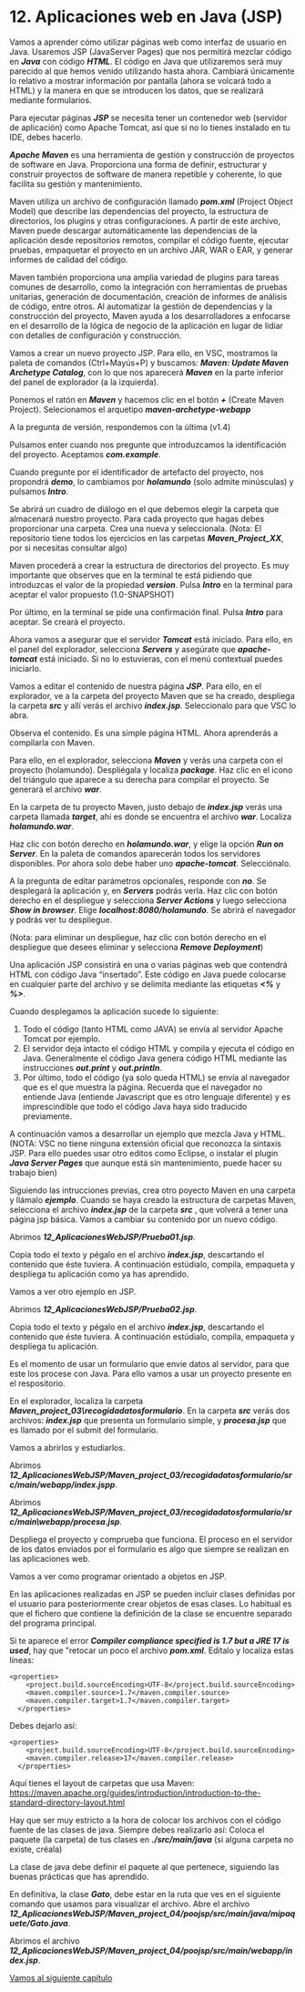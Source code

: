 # 12. Aplicaciones web en Java (JSP)

Vamos a aprender cómo utilizar páginas web como interfaz de usuario en Java. Usaremos JSP (JavaServer Pages) que nos permitirá mezclar código en ***Java*** con código ***HTML***. El código en Java que utilizaremos será muy parecido al que hemos venido utilizando hasta ahora. Cambiará únicamente lo relativo a mostrar información por pantalla (ahora se volcará todo a HTML) y la manera en que se introducen los datos, que se realizará mediante formularios.

Para ejecutar páginas ***JSP*** se necesita tener un contenedor web (servidor de aplicación) como Apache Tomcat, así que si no lo tienes instalado en tu IDE, debes hacerlo. 

***Apache Maven*** es una herramienta de gestión y construcción de proyectos de software en Java. Proporciona una forma de definir, estructurar y construir proyectos de software de manera repetible y coherente, lo que facilita su gestión y mantenimiento.

Maven utiliza un archivo de configuración llamado ***pom.xml*** (Project Object Model) que describe las dependencias del proyecto, la estructura de directorios, los plugins y otras configuraciones. A partir de este archivo, Maven puede descargar automáticamente las dependencias de la aplicación desde repositorios remotos, compilar el código fuente, ejecutar pruebas, empaquetar el proyecto en un archivo JAR, WAR o EAR, y generar informes de calidad del código.

Maven también proporciona una amplia variedad de plugins para tareas comunes de desarrollo, como la integración con herramientas de pruebas unitarias, generación de documentación, creación de informes de análisis de código, entre otros. Al automatizar la gestión de dependencias y la construcción del proyecto, Maven ayuda a los desarrolladores a enfocarse en el desarrollo de la lógica de negocio de la aplicación en lugar de lidiar con detalles de configuración y construcción.

Vamos a crear un nuevo proyecto JSP. Para ello, en VSC, mostramos la paleta de comandos (Ctrl+Mayús+P) y buscamos: ***Maven: Update Maven Archetype Catalog***, con lo que nos aparecerá ***Maven*** en la parte inferior del panel de explorador (a la izquierda).

Ponemos el ratón en ***Maven*** y hacemos clic en el botón ***+*** (Create Maven Project). Selecionamos el arquetipo ***maven-archetype-webapp***

A la pregunta de versión, respondemos con la última (v1.4)

Pulsamos enter cuando nos pregunte que introduzcamos la identificación del proyecto. Aceptamos ***com.example***.

Cuando pregunte por el identificador de artefacto del proyecto, nos propondrá  ***demo***, lo cambiamos por ***holamundo*** (solo admite minúsculas) y pulsamos ***Intro***.

Se abrirá un cuadro de diálogo en el que debemos elegir la carpeta que almacenará nuestro proyecto. Para cada proyecto que hagas debes proporcionar una carpeta.  Crea una nueva y seleccionala.
(Nota: El repositorio tiene todos los ejercicios en las carpetas ***Maven_Project_XX***, por si necesitas consultar algo)

Maven procederá a crear la estructura de directorios del proyecto. Es muy importante que observes que en la terminal te está pidiendo que introduzcas el valor de la propiedad ***version***. Pulsa ***Intro*** en la terminal para aceptar el valor propuesto (1.0-SNAPSHOT)

Por último, en la terminal se pide una confirmación final. Pulsa ***Intro*** para aceptar. Se creará el proyecto.

Ahora vamos a asegurar que el servidor ***Tomcat*** está iniciado. Para ello, en el panel del explorador, selecciona ***Servers*** y asegúrate que ***apache-tomcat*** está iniciado. Si no lo estuvieras, con el menú contextual puedes iniciarlo.

Vamos a editar el contenido de nuestra página ***JSP***. Para ello, en el explorador, ve a la carpeta del proyecto Maven que se ha creado, despliega la carpeta ***src*** y allí verás el archivo ***index.jsp***. Seleccionalo para que VSC lo abra.

Observa el contenido. Es una simple página HTML. Ahora aprenderás a compilarla con Maven. 

Para ello, en el explorador, selecciona ***Maven*** y verás una carpeta con el proyecto (holamundo). Despliégala y localiza ***package***. Haz clic en el icono del triángulo que aparece a su derecha para compilar el proyecto. Se generará el archivo ***war***.

En la carpeta de tu proyecto Maven, justo debajo de ***index.jsp*** verás una carpeta llamada ***target***, ahí es donde se encuentra el archivo ***war***. Localiza ***holamundo.war***.

Haz clic con botón derecho en ***holamundo.war***, y elige la opción ***Run on Server***. En la paleta de comandos aparecerán todos los servidores disponibles. Por ahora solo debe haber uno ***apache-tomcat***. Selecciónalo.

A la pregunta  de editar parámetros opcionales, responde con ***no***. Se desplegará la aplicación y, en ***Servers*** podrás verla. Haz clic con botón derecho en el despliegue y selecciona ***Server Actions*** y luego selecciona ***Show in browser***. Elige ***localhost:8080/holamundo***. Se abrirá el navegador y podrás ver tu despliegue.

(Nota: para eliminar un despliegue, haz clic con botón derecho en el despliegue que desees eliminar y selecciona ***Remove Deployment***)


Una aplicación JSP consistirá en una o varias páginas web que contendrá HTML con código Java “insertado”. Este código en Java puede
colocarse en cualquier parte del archivo y se delimita mediante las etiquetas ***<%*** y ***%>***.

Cuando desplegamos la aplicación sucede lo siguiente:

1. Todo el código (tanto HTML como JAVA) se envía al servidor Apache Tomcat por ejemplo.
2. El servidor deja intacto el código HTML y compila y ejecuta el código en Java. Generalmente el código Java genera código HTML mediante las instrucciones ***out.print*** y ***out.println***.
3. Por último, todo el código (ya solo queda HTML) se envía al navegador que es el que muestra la página. Recuerda que el navegador no entiende Java (entiende Javascript que es otro lenguaje diferente) y es imprescindible que todo el código Java haya sido traducido previamente.

A continuación vamos a desarrollar un ejemplo que mezcla Java y HTML.
(NOTA: VSC no tiene ninguna extensión oficial que reconozca la sintaxis JSP. Para ello puedes usar otro editos como Eclipse, o instalar el plugin ***Java Server Pages*** que aunque está sin mantenimiento, puede hacer su trabajo bien)

Siguiendo las intrucciones previas, crea otro poyecto Maven en una carpeta y llámalo ***ejemplo***. Cuando se haya creado la estructura de carpetas Maven, selecciona el archivo ***index.jsp*** de la carpeta ***src*** , que volverá a tener una página jsp básica. Vamos a cambiar su contenido por un nuevo código.

Abrimos ***12_AplicacionesWebJSP/Prueba01.jsp***.

Copia todo el texto y pégalo en el archivo ***index.jsp***, descartando el contenido que éste tuviera. A continuación estúdialo, compila, empaqueta y despliega tu aplicación como ya has aprendido.

Vamos a ver otro ejemplo en JSP.

Abrimos ***12_AplicacionesWebJSP/Prueba02.jsp***.

Copia todo el texto y pégalo en el archivo ***index.jsp***, descartando el contenido que éste tuviera. A continuación estúdialo, compila, empaqueta y despliega tu aplicación.


Es el momento de usar un formulario que envíe datos al servidor, para que este los procese con Java. Para ello vamos a usar un proyecto presente en el respositorio. 

En el explorador, localiza la carpeta ***Maven_project_03\recogidadatosformulario***. En la carpeta ***src*** verás dos archivos: ***index.jsp*** que presenta un formulario simple, y ***procesa.jsp*** que es llamado por el submit del formulario.

Vamos a abrirlos y estudiarlos.

Abrimos ***12_AplicacionesWebJSP/Maven_project_03/recogidadatosformulario/src/main/webapp/index.jspp***.

Abrimos ***12_AplicacionesWebJSP/Maven_project_03/recogidadatosformulario/src/main\webapp/procesa.jsp***.

Despliega el proyecto y comprueba que funciona. El proceso en el servidor de los datos enviados por el formulario es algo que siempre se realizan en las aplicaciones web. 

Vamos a ver como programar orientado a objetos en JSP.

En las aplicaciones realizadas en JSP se pueden incluir clases definidas por el usuario para posteriormente crear objetos de esas clases. Lo habitual es que el fichero que contiene la definición de la clase se encuentre separado del programa principal.


Si te aparece el error ***Compiler compliance specified is 1.7 but a JRE 17 is used***, hay que "retocar un poco el archivo ***pom.xml***. Editalo y localiza estas líneas:

```
<properties>
    <project.build.sourceEncoding>UTF-8</project.build.sourceEncoding>
    <maven.compiler.source>1.7</maven.compiler.source>
    <maven.compiler.target>1.7</maven.compiler.target>
  </properties>
```

Debes dejarlo así:
```
<properties>
    <project.build.sourceEncoding>UTF-8</project.build.sourceEncoding>
    <maven.compiler.release>17</maven.compiler.release>
  </properties>
```

Aquí tienes el layout de carpetas que usa Maven: https://maven.apache.org/guides/introduction/introduction-to-the-standard-directory-layout.html

Hay que ser muy estricto a la hora de colocar los archivos con el código fuente de las clases de java. Siempre debes realizarlo así:
Coloca el paquete (la carpeta) de tus clases en ***./src/main/java*** (si alguna carpeta no existe, créala)

La clase de java debe definir el paquete al que pertenece, siguiendo las buenas prácticas que has aprendido.

En definitiva, la clase ***Gato***, debe estar en la ruta que ves en el siguiente comando que usamos para visualizar el archivo. Abre el archivo ***12_AplicacionesWebJSP/Maven_project_04/poojsp/src/main/java/mipaquete/Gato.java***.


Abrimos el archivo ***12_AplicacionesWebJSP/Maven_project_04/poojsp/src/main/webapp/index.jsp***.

[Vamos al siguiente capítulo](../13_MySQL_JDBC/_Contenido.md)

